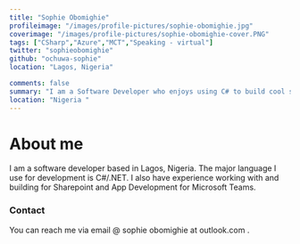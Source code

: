 ```yaml
---
title: "Sophie Obomighie"
profileimage: "/images/profile-pictures/sophie-obomighie.jpg"
coverimage: "/images/profile-pictures/sophie-obomighie-cover.PNG"
tags: ["CSharp","Azure","MCT","Speaking - virtual"]
twitter: "sophieobomighie"
github: "ochuwa-sophie"
location: "Lagos, Nigeria"

comments: false
summary: "I am a Software Developer who enjoys using C# to build cool stuffs. I sometimes give talks around dotnet and other microsoft technologies."
location: "Nigeria "
---
```

# About me
I am a software developer based in Lagos, Nigeria. The major language I use for development is C#/.NET. I also have experience working with and building for Sharepoint and App Development for Microsoft Teams.

### Contact

You can reach me via email @ sophie obomighie at outlook.com .
